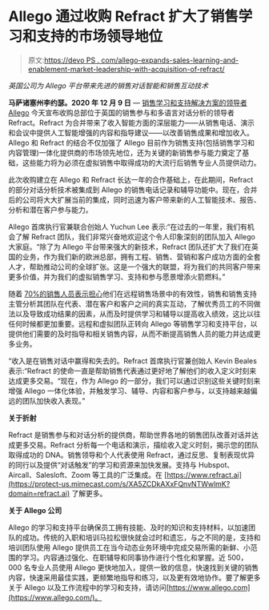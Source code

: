 # Allego 通过收购 Refract 扩大了销售学习和支持的市场领导地位

> 原文:[https://devo PS . com/allego-expands-sales-learning-and-enablement-market-leadership-with-acquisition-of-refract/](https://devops.com/allego-expands-sales-learning-and-enablement-market-leadership-with-acquisition-of-refract/)

*英国公司为 Allego 平台带来先进的销售对话智能和销售互动技术*

**马萨诸塞州李约瑟。2020 年 12 月 9 日** — [销售学习和支持解决方案的领导者 Allego](https://www.allego.com/) 今天宣布收购总部位于英国的销售参与和多语言对话分析的领导者 Refract。Refract 为合并带来了收入智能方面的深层能力——从销售电话、演示和会议中提供人工智能增强的内容和指导建议——以改善销售成果和增加收入。Allego 和 Refract 的结合不仅加强了 Allego 目前作为销售支持(包括销售学习和内容管理)一体化提供商的市场领先地位，还为关键的新销售参与能力奠定了基础，这些能力将为必须在虚拟销售中取得成功的大流行后销售专业人员提供动力。

此次收购建立在 Allego 和 Refract 长达一年的合作基础上，在此期间，Refract 的部分对话分析技术被集成到 Allego 的销售电话记录和辅导功能中。现在，合并后的公司将大大扩展当前的集成，同时迅速为客户带来新的人工智能技术、报告、分析和潜在客户参与能力。

Allego 首席执行官兼联合创始人 Yuchun Lee 表示:“在过去的一年里，我们有机会了解 Refract 团队，我们非常兴奋地欢迎这个令人印象深刻的团队加入 Allego 大家庭。“除了为 Allego 平台带来强大的新技术，Refract 团队还扩大了我们在英国的业务，作为我们新的欧洲总部，拥有工程、销售、营销和客户成功方面的全套人才，帮助推动公司的全球扩张。这是一个强大的联盟，将为我们的共同客户带来更多价值，并为我们的虚拟销售学习、支持和参与愿景增添火箭燃料。”

随着 [70%的销售人员表示担心](https://corporatevisions.com/news/corporate-visions-virtual-reality-check-study-reveals-widespread-skepticism-among-salespeople/)他们在远程销售场景中的有效性，销售和销售支持主管分析其团队在代表、潜在客户和客户之间的真实互动，了解优秀员工的不同做法以及导致成功结果的因素，从而及时提供学习和辅导以提高收入绩效，这比以往任何时候都更加重要。远程和虚拟团队正转向 Allego 等销售学习和支持平台，以提供他们需要的及时指导和相关销售内容，从而不断提高销售人员的能力并达成更多业务。

“收入是在销售对话中赢得和失去的。Refract 首席执行官兼创始人 Kevin Beales 表示:“Refract 的使命一直是帮助销售代表通过更好地了解他们的收入定义时刻来达成更多交易。“现在，作为 Allego 的一部分，我们可以通过识别这些关键时刻来增强 Allego 一体化体验，并触发学习、辅导、内容和客户参与，以支持越来越偏远的团队加快收入表现。”

**关于折射**

Refract 是销售参与和对话分析的提供商，帮助世界各地的销售团队改善对话并达成更多交易。Refract 分析每一个电话和演示，描绘收入定义时刻，揭示您的团队取得成功的 DNA。销售领导和个人代表使用 Refract，通过反思、复制表现优异的同行以及提供“对话触发”的学习和资源来加快发展。支持与 Hubspot、Aircall、Salesloft、Zoom 等工具的广泛集成。在 [https://www.refract.ai](https://protect-us.mimecast.com/s/XA5ZCDkAXxFQnvNTWwlmK?domain=refract.ai) 了解更多。

**关于 Allego 公司**

Allego 的学习和支持平台确保员工拥有技能、及时的知识和支持材料，以加速团队的成功。传统的入职和培训马拉松很快就会过时和遗忘，与之不同的是，支持和培训团队使用 Allego 提供员工在当今动态业务环境中完成交易所需的新鲜、小范围的学习。内容通过强化、在职辅导和同事协作进行个性化和掌握。近 500，000 名专业人员使用 Allego 更快地加入，提供一致的信息，快速找到关键的销售内容，快速采用最佳实践，更频繁地指导和练习，以及更有效地协作。要了解更多关于 Allego 以及工作流程中的学习和支持，请访问[https://www.allego.com](https://www.allego.com/)。